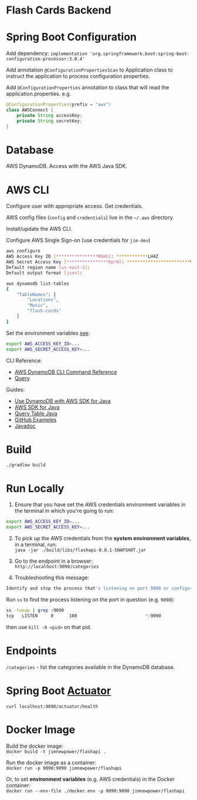 # Flash Cards Backend

# Spring Boot Configuration
Add dependency:
`implementation 'org.springframework.boot:spring-boot-configuration-processor:3.0.4'`  

Add annotation `@ConfigurationPropertiesScan` to Application class to instruct the application
to process configuration properties.

Add `@ConfigurationProperties` annotation to class that will read the application.properties. e.g.
```java
@ConfigurationProperties(prefix = "aws")
class AWSConnect {
    private String accessKey;
    private String secretKey;
}
```


# Database
AWS DynamoDB. Access with the AWS Java SDK.

# AWS CLI
Configure user with appropriate access. Get credentials.

AWS config files (`config` and `credentials`) live in the `~/.aws` directory.

Install/update the AWS CLI.

Configure AWS Single Sign-on (use credentials for `jim-dev`)
```bash
aws configure
AWS Access Key ID [****************MGHS]: ************LH4Z
AWS Secret Access Key [****************KprN]: ************************VGg2
Default region name [us-east-1]: 
Default output format [json]: 

aws dynamodb list-tables
{
    "TableNames": [
        "Locations",
        "Music",
        "flash-cards"
    ]
}
```

Set the environment variables [see](#run-locally):
```bash
export AWS_ACCESS_KEY_ID=...
export AWS_SECRET_ACCESS_KEY=...
```

CLI Reference:
- [AWS DynamoDB CLI Command Reference](https://docs.aws.amazon.com/cli/latest/reference/dynamodb/index.html)
- [Query](https://awscli.amazonaws.com/v2/documentation/api/latest/reference/dynamodb/query.html)

Guides: 
- [Use DynamoDB with AWS SDK for Java](https://docs.aws.amazon.com/amazondynamodb/latest/developerguide/sdk-general-information-section.html)
- [AWS SDK for Java](https://docs.aws.amazon.com/sdk-for-java/latest/developer-guide/setup-basics.html)
- [Query Table Java](https://docs.aws.amazon.com/amazondynamodb/latest/developerguide/GettingStarted.ReadItem.html)
- [GitHub Examples](https://github.com/awsdocs/aws-doc-sdk-examples/tree/main/javav2/usecases/creating_first_project)
- [Javadoc](https://sdk.amazonaws.com/java/api/latest/software/amazon/awssdk/services/dynamodb/DynamoDbClient.html)

# Build
`./gradlew build`

# Run Locally
1. Ensure that you have set the AWS credentials environment variables in the terminal in which you're going to run:
```bash
export AWS_ACCESS_KEY_ID=...
export AWS_SECRET_ACCESS_KEY=...
```
2. To pick up the AWS credentials from the **system environment variables**, in a terminal, run:  
`java -jar ./build/libs/flashapi-0.0.1-SNAPSHOT.jar`  

3. Go to the endpoint in a browser:  
`http://localhost:9090/categories`

4. Troubleshooting this message:
```bash
Identify and stop the process that's listening on port 9090 or configure this application to listen on another port.
```

Run `ss` to find the process listening on the port in question (e.g. `9090`):
```bash
ss -tunap | grep :9090
tcp   LISTEN     0      100                          *:9090                       *:*     users:(("java",pid=202200,fd=11)) 
```
then use `kill -9 <pid>` on that pid.

# Endpoints
`/categories` - list the categories available in the DynamoDB database.

# Spring Boot [Actuator](https://docs.spring.io/spring-boot/docs/current/reference/html/actuator.html)
`curl localhost:9090/actuator/health`

# Docker Image
Build the docker image:  
`docker build -t jimnewpower/flashapi .`

Run the docker image as a container:  
`docker run -p 9090:9090 jimnewpower/flashapi`

Or, to set **environment variables** (e.g. AWS credentials) in the Docker container:  
`docker run --env-file ./docker.env -p 9090:9090 jimnewpower/flashapi`

